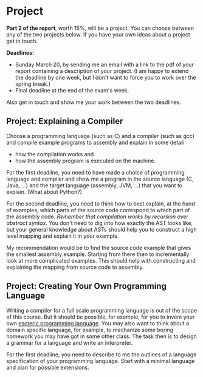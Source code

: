 # Project 

**Part 2 of the report**, worth 15%, will be a project. You can choose between any of the two projects below. If you have your own ideas about a project get in touch.

**Deadlines:** 
- Sunday March 20, by sending me an email with a link to the pdf of your report containing a description of your project. (I am happy to extend the deadline by one week, but I don't want to force you to work over the spring break.)
- Final deadline at the end of the exam's week.

Also get in touch and show me your work between the two deadlines.

## Project: Explaining a Compiler

Choose a programming language (such as C) and a compiler (such as gcc) and compile example programs to assembly and explain in some detail
- how the compilation works and 
- how the assembly program is executed on the machine.

For the first deadline, you need to have made a choice of programming language and compiler and show me a program in the source language (C, Java, ...) and the target language (assembly, JVM, ...) that you want to explain. (What about Python?)

For the second deadline, you need to think how to best explain, at the hand of examples, which parts of the source code correspond to which part of the assembly code. *Remember that compilation works by recursion over abstract syntax.* You don't need to dig into how exactly the AST looks like, but your general knowledge about ASTs should help you to construct a high level mapping and explain it in your example.

My recommendation would be to find the source code example that gives the smallest assembly example. Starting from there then to incrementally look at more complicated examples. This should help with constructing and explaining the mapping from source code to assembly.

## Project: Creating Your Own Programming Language

Writing a compiler for a full scale programming language is out of the scope of this course. But it should be possible, for example, for you to invent your own [esoteric programming language](https://en.wikipedia.org/wiki/Esoteric_programming_language). You may also want to think about a domain specific language, for example, to mechanize some boring homework you may have got in some other class. The task then is to design a grammar for a language and write an interpreter.

For the first deadline, you need to describe to me the outlines of a language specification of your programming language. Start with a minimal language and plan for possible extensions.


